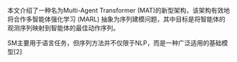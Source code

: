 本文介绍了一种名为Multi-Agent Transformer (MAT)的新型架构，该架构有效地将合作多智能体强化学习 (MARL) 抽象为序列建模问题，其中目标是将智能体的观测序列映射到智能体的最佳动作序列。



SM主要用于语言任务，但序列方法并不仅限于NLP，而是一种广泛适用的基础模型[2]